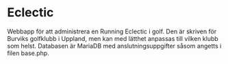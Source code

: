# Eclectic
Webbapp för att administrera en Running Eclectic i golf. Den är skriven för Burviks golfklubb i Uppland, men kan med lätthet anpassas till vilken klubb som helst.
Databasen är MariaDB med anslutningsuppgifter såsom angetts i filen base.php.
